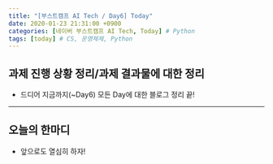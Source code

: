 ```yaml
---
title: "[부스트캠프 AI Tech / Day6] Today"
date: 2020-01-23 21:31:00 +0900
categories: [네이버 부스트캠프 AI Tech, Today] # Python
tags: [today] # CS, 운영체제, Python
---
```



## 과제 진행 상황 정리/과제 결과물에 대한 정리

- 드디어 지금까지(~Day6) 모든 Day에 대한 블로그 정리 끝!

---

## 오늘의 한마디

- 앞으로도 열심히 하자!